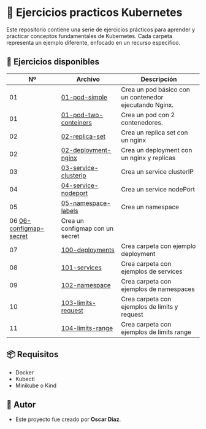 # 📄 Ejercicios practicos Kubernetes

Este repositorio contiene una serie de ejercicios prácticos para aprender y practicar conceptos fundamentales de Kubernetes. Cada carpeta representa un ejemplo diferente, enfocado en un recurso específico.

## 📂 Ejercicios disponibles

| Nº | Archivo | Descripción |
|----|---------|-------------|
| 01 | [01-pod-simple](./01-pod-simple/) | Crea un pod básico con un contenedor ejecutando Nginx.
| 01 | [01-pod-two-conteiners](./01-pod-two-conteiners/) | Crea un pod con 2 contenedores.
| 02 | [02-replica-set](./02-replica-set/) | Crea un replica set con un nginx
| 02 | [02-deployment-nginx](./02-deployment-nginx/) | Crea un deployment con un nginx y replicas
| 03 | [03-service-clusterip](./03-service-clusterip/) | Crea un service clusterIP
| 04 | [04-service-nodeport](./04-service-nodeport/) | Crea un service nodePort
| 05 | [05-namespace-labels](./05-namespace-labels/) | Crea un namespace
| 06 [06-configmap-secret](./06-configmap-secret/) | Crea un configmap con un secret
| 07 | [100-deployments](./100-deployments/) | Crea carpeta con ejemplo deployment
| 08 | [101-services](./101-services/) | Crea carpeta con ejemplos de  services
| 09 | [102-namespace](./102-namespaces/) | Crea carpeta con ejemplos de  namespaces
| 10 | [103-limits-request](./103-limits-request/) | Crea carpeta con ejemplos de limits y request
| 11 | [104-limits-range](./104-limits-range/) | Crea carpeta con ejemplos de limits range

## 📦 Requisitos

- Docker
- Kubectl
- Minikube o Kind


## 🙌 Autor

- Este proyecto fue creado por **Oscar Diaz**.